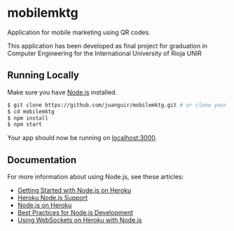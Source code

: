 # mobilemktg

Application for mobile marketing using QR codes. 

This application has been developed as final project for graduation in Computer Engineering for the International University of Rioja UNIR



## Running Locally

Make sure you have [Node.js](http://nodejs.org/) installed.

```sh
$ git clone https://github.com/juanguir/mobilemktg.git # or clone your own fork
$ cd mobilemktg
$ npm install
$ npm start
```

Your app should now be running on [localhost:3000](http://localhost:3000/).

## Documentation

For more information about using Node.js, see these articles:

- [Getting Started with Node.js on Heroku](https://devcenter.heroku.com/articles/getting-started-with-nodejs)
- [Heroku Node.js Support](https://devcenter.heroku.com/articles/nodejs-support)
- [Node.js on Heroku](https://devcenter.heroku.com/categories/nodejs)
- [Best Practices for Node.js Development](https://devcenter.heroku.com/articles/node-best-practices)
- [Using WebSockets on Heroku with Node.js](https://devcenter.heroku.com/articles/node-websockets)
